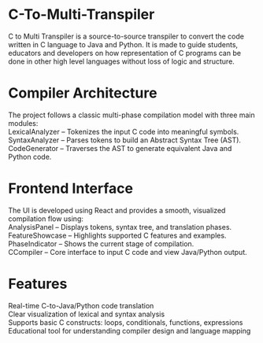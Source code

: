 # C-To-Multi-Transpiler

C to Multi Transpiler is a source-to-source transpiler to convert the code written in C language to Java and Python. It is made to guide students, educators and developers on how representation of C programs can be done in other high level languages without loss of logic and structure.

# Compiler Architecture

The project follows a classic multi-phase compilation model with three main modules:  
LexicalAnalyzer – Tokenizes the input C code into meaningful symbols.  
SyntaxAnalyzer – Parses tokens to build an Abstract Syntax Tree (AST).  
CodeGenerator – Traverses the AST to generate equivalent Java and Python code.  

# Frontend Interface

The UI is developed using React and provides a smooth, visualized compilation flow using:  
AnalysisPanel – Displays tokens, syntax tree, and translation phases.  
FeatureShowcase – Highlights supported C features and examples.  
PhaseIndicator – Shows the current stage of compilation.  
CCompiler – Core interface to input C code and view Java/Python output.  

# Features

Real-time C-to-Java/Python code translation  
Clear visualization of lexical and syntax analysis  
Supports basic C constructs: loops, conditionals, functions, expressions  
Educational tool for understanding compiler design and language mapping  

